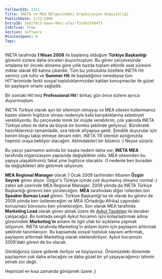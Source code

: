 ```yaml
---
FallbackID: 2311
Title: INETA ve MEA Bölgesindeki Organizasyon Değişikliği
PublishDate: 1/22/2009
EntryID: 5ed270c5-baea-40e1-a7a1-f3c601f684f3
IsActive: True
Section: software
MinutesSpent: 0
Tags: 
---
```

INETA tarafında **1 Nisan 2008** ile başlamış olduğum **Türkiye
Başkanlığı** görevini sizlere daha önceleri duyurmuştum. Bu görev
çerçevesinde ortalama bir önceki döneme göre yıllık bazda toplam
etkinlik saat süresini miktar olarak 80 katına çıkardık. Tüm bu
yolculukta özellikle INETA Hit serimiz çok tuttu ve **Summer Hit** ile
başladığımız neredeyse tüm HIT'lerimizde farklı sosyal
topluluklarımızdan katılan konuşmacılar ile güzel bir paylaşım ortamı
sağladık.

Bir sonraki Hit'imiz **Professional Hit**'i birkaç gün önce sizlere
ayrıca duyurmuştum.

INETA Türkiye olarak ayrı bir sitemizin olmayışı ve MEA sitesini
kullanmamız bazen sitenin İngilizce olması nedeniyle kafa
karışıklıklarına sebebiyet verebiliyordu. Bu çerçevede minik bir müjde
verebilirim, çok yakında INETA Türkiye sitesi ile daha da büyük bir
bomba şeklinde geliyoruz. Bürokratik hazırlıklarımızı tamamladık, sıra
teknik altyapıya geldi. Şimdilik duyurular için benim blogu takip etmeye
devam edin, INETA TR sitemizi açtığımızda hepinizi oraya bekliyor
olacağım. Aklımdakileri bir bilseniz :) Neyse sürpriz.

Bu yazıyı yazmamın aslında bir başka nedeni daha var; **INETA MEA**
tarafında organizasyon yapısında değişiklikler oldu. MEA sitesinden bu
yapıya ulaşabilirsiniz fakat yine İngilizce olacaktır. O nedenle ben
buradan da değişiklikleri dile getirmek istiyorum.

**MEA Regional Manager** olarak 1 Ocak 2009 tarihinden itibaren **Özgür
Seyrek** görev alıyor. Özgür'ü Türkiye içinde çok duymamış olmanız
normal :) zaten adı üzerinde MEA Regional Manager. 2009 yılında da INETA
Türkiye Başkanlığı görevini ben yürüteceğim. **MEA** tarafındaki diğer
rollerden biri **Speaker Bureau Lead** görevi. Türkiye Başkanlığı'na ek
olarak bu görevi de 2009 yılında ben üstleneceğim ve MEA (Ortadoğu
Afrika) çapındaki konuşmacı bürosunu ben yöneteceğim. Son olarak MEA
tarafında **Marketing Lead** olarak görev almak üzere de [Aykut
Taşdelen](http://www.aykuttasdelen.net/) ile beraber çalışacağız. Bu
noktada sevgili Aykut hocamın işini kolaylaştırmak adına görevindeki
**Marketing'in** anlamı ile ilgili ufak bir açıklama yapmak istiyorum.
INETA tarafında Marketing'in anlamı bizim için paylaşımı arttırmak
şeklinde tanımlanıyor. Bu kapsamda sosyal topluluk sayısını arttırmak,
paylaşımı arttırmak Marketing olarak nitelendiriliyor. Aykut hocamızın
2009'daki görevi de bu olacak.

Gördüğünüz üzere giderek ilerliyor ve büyüyoruz. Önümüzdeki dönemde
paylaşımın çok daha artacağını ve daha güzel bir yıl yaşayacağımızı
tahmin etmek zor değil.

Hepinizel en kısa zamanda görüşmek üzere ;)


